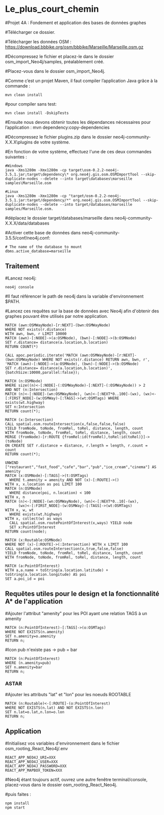 # Le_plus_court_chemin
#Projet 4A : Fondement et application des bases de données graphes


#Télécharger ce dossier.


#Télécharger les données OSM : https://download.bbbike.org/osm/bbbike/Marseille/Marseille.osm.gz


#Décompressez le fichier et placez-le dans le dossier osm_import_Neo4j/samples, préalablement créé.


#Placez-vous dans le dossier osm_import_Neo4j.


#Comme c’est un projet Maven, il faut compiler l’application Java grâce à la commande : 
```
mvn clean install
```

#pour compiler sans test:
```
mvn clean install -DskipTests
```

#Ensuite nous devons obtenir toutes les dépendances nécessaires pour l’application : 
mvn dependency:copy-dependencies


#Décompressez le fichier plugins.zip dans le dossier neo4j-community-X.X.X\plugins de votre système.


#En fonction de votre système, effectuez l'une de ces deux commandes suivantes :
```
#Windows
java -Xms1280m -Xmx1280m -cp target\osm-0.2.2-neo4j-3.5.1.jar;target\dependency\* org.neo4j.gis.osm.OSMImportTool --skip-duplicate-nodes --delete --into target\databases\marseille samples\Marseille.osm
```

```
#Linux
java -Xms1280m -Xmx1280m -cp "target/osm-0.2.2-neo4j-3.5.1.jar:target/dependency/*" org.neo4j.gis.osm.OSMImportTool --skip-duplicate-nodes --delete --into target/databases/marseille samples/Marseille.osm.
```

#déplacez le dossier target/databases/marseille dans neo4j-community-X.X.X/data/databases

#Activer cette base de données dans neo4j-community-3.5.5/conf/neo4j.conf:
```
# The name of the database to mount
dbms.active_database=marseille
```

## Traitement
#Lancez neo4j:
```
neo4j console
```

#Il faut référencer le path de neo4j dans la variable d'environnement $PATH.


#Lancez ces requêtes sur la base de données avec Neo4j afin d'obtenir des graphes pouvant être utilisés par notre application.

```
MATCH (awn:OSMWayNode)-[r:NEXT]-(bwn:OSMWayNode)
WHERE NOT exists(r.distance)
WITH awn, bwn, r LIMIT 10000
MATCH (awn)-[:NODE]->(a:OSMNode), (bwn)-[:NODE]->(b:OSMNode)
SET r.distance= distance(a.location,b.location)
RETURN COUNT(*)
```
```
CALL apoc.periodic.iterate('MATCH (awn:OSMWayNode)-[r:NEXT]-(bwn:OSMWayNode) WHERE NOT exists(r.distance) RETURN awn, bwn, r',
'MATCH (awn)-[:NODE]->(a:OSMNode), (bwn)-[:NODE]->(b:OSMNode)
SET r.distance= distance(a.location,b.location)', {batchSize:10000,parallel:false});
```
```
MATCH (n:OSMNode)
WHERE size((n)<-[:NODE]-(:OSMWayNode)-[:NEXT]-(:OSMWayNode)) > 2
AND NOT (n:Intersection)
MATCH (n)<-[:NODE]-(wn:OSMWayNode), (wn)<-[:NEXT*0..100]-(wx), (wx)<-[:FIRST_NODE]-(w:OSMWay)-[:TAGS]->(wt:OSMTags) WHERE exists(wt.highway)
SET n:Intersection
RETURN count(*);
```
```
MATCH (x:Intersection) 
CALL spatial.osm.routeIntersection(x,false,false,false) 
YIELD fromNode, toNode, fromRel, toRel, distance, length, count 
WITH fromNode, toNode, fromRel, toRel, distance, length, count
MERGE (fromNode)-[r:ROUTE {fromRel:id(fromRel),toRel:id(toRel)}]->(toNode)
ON CREATE SET r.distance = distance, r.length = length, r.count = count
RETURN count(*);
```
```
UNWIND ["restaurant","fast_food","cafe","bar","pub","ice_cream","cinema"] AS amenity
MATCH (x:OSMNode)-[:TAGS]->(t:OSMTags)
  WHERE t.amenity = amenity AND NOT (x)-[:ROUTE]->()
WITH x, x.location as poi LIMIT 100
MATCH (n:OSMNode)
  WHERE distance(poi, n.location) < 100
WITH x, n
MATCH (n)<-[:NODE]-(wn:OSMWayNode), (wn)<-[:NEXT*0..10]-(wx),
      (wx)<-[:FIRST_NODE]-(w:OSMWay)-[:TAGS]->(wt:OSMTags)
WITH x, w, wt
  WHERE exists(wt.highway)
WITH x, collect(w) as ways
  CALL spatial.osm.routePointOfInterest(x,ways) YIELD node
  SET x:PointOfInterest
RETURN count(node);
```
```
MATCH (x:Routable:OSMNode)
WHERE NOT (x)-[:ROUTE]->(:Intersection) WITH x LIMIT 100
CALL spatial.osm.routeIntersection(x,true,false,false)
YIELD fromNode, toNode, fromRel, toRel, distance, length, count
WITH fromNode, toNode, fromRel, toRel, distance, length, count
```
```
MATCH (a:PointOfInterest)
WITH a,a.name + toString(a.location.latitude) + toString(a.location.longitude) AS poi
SET a.poi_id = poi
```

## Requêtes utiles pour le design et la fonctionnalité A* de l'application

#Ajouter l'attribut "amenity" pour les POI ayant une relation TAGS à un amenity
```
MATCH (n:PointOfInterest)-[:TAGS]->(o:OSMTags) 
WHERE NOT EXISTS(n.amenity) 
SET n.amenity=o.amenity 
RETURN n;
```

#Icon pub n'existe pas -> pub = bar
```
MATCH (n:PointOfInterest)
WHERE (n.amenity=pub)
SET n.amenity=bar
RETURN n;
```

### ASTAR
#Ajouter les attributs "lat" et "lon" pour les noeuds ROOTABLE 
```
MATCH (n:Routable)<-[:ROUTE]-(o:PointOfInterest) 
WHERE NOT EXISTS(n.lat) AND NOT EXISTS(n.lon) 
SET n.lat=o.lat,n.lon=o.lon 
RETURN n;
```

## Application
#Initialisez vos variables d'environnement dans le fichier osm_rooting_React_Neo4j/.env
```
REACT_APP_NEO4J_URI=XXX
REACT_APP_NEO4J_USER=XXX
REACT_APP_NEO4J_PASSWORD=XXX
REACT_APP_MAPBOX_TOKEN=XXX
```

#Neo4j étant toujours actif, ouvrez une autre fenêtre terminal/console, placez-vous dans le dossier osm_rooting_React_Neo4j.

#puis faites :
```
npm install
npm start
```

